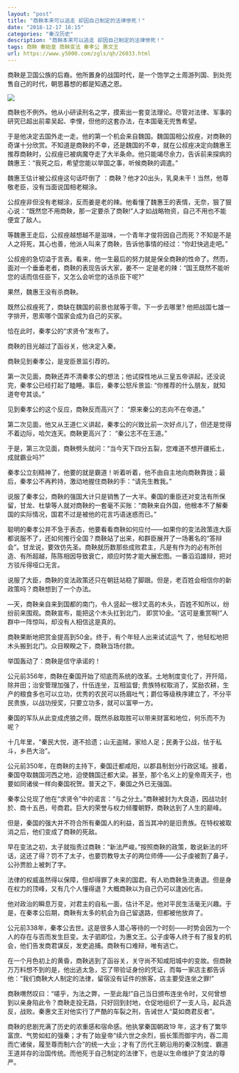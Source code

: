 ```yaml
---
layout: "post"
title: "商鞅本来可以逃走 却因自己制定的法律惨死！"
date: "2018-12-17 16:15"
categories: "秦汉历史"
description: "商鞅本来可以逃走 却因自己制定的法律惨死！"
tags: 商鞅 秦始皇 商鞅变法 秦孝公 惠文王
url: https://www.y5000.com/zgls/qh/26033.html
---
```






商鞅是卫国公族的后裔。他所置身的战国时代，是一个饱学之士周游列国、到处兜售自己的时代，朝思暮想的都是知遇之恩。

![](https://img.y5000.com/uploads/allimg/171018/13-1G01QH15M06.jpg)

商鞅也不例外。他从小研读刑名之学，摸索出一套变法理论。尽管对法律、军事的研究已超出前辈吴起、李悝，但他的这套办法，在本国毫无兜售希望。

于是他决定去国外走一走。他的第一个机会来自魏国。魏国国相公叔痤，对商鞅的奇谋十分欣赏。不知道是商鞅的不幸，还是魏国的不幸，就在公叔痤决定向魏惠王推荐商鞅时，公叔痤已被病魔夺走了大半条命。他只能竭尽余力，告诉前来探病的魏惠王：“我死之后，希望您能以举国之事，听候商鞅的调遣。”

魏惠王估计被公叔痤这句话吓倒了 ：商鞅？他才20出头，乳臭未干！当然，他尊敬老臣，没有当面说国相老糊涂。

公叔痤非但没有老糊涂，反而姜是老的辣。他看懂了魏惠王的表情，无奈，狠了狠心说：“既然您不用商鞅，那一定要杀了商鞅!”人才如战略物资，自己不用也不能便宜了敌人。

等魏惠王走后，公叔痤越想越不是滋味，一个青年才俊将因自己而死？不知是不是人之将死，其心也善，他派人叫来了商鞅，告诉他事情的经过：“你赶快逃走吧。”

公叔痤的急切溢于言表。看来，他一生最后的努力就是保全商鞅的性命了。然而，面对一个垂垂老者，商鞅的表现告诉大家，姜不一
定是老的辣：“国王既然不能听您的话而信任臣下，又怎么会听您的话杀臣下呢?”

果然，魏惠王没有杀商鞅。

既然公叔痤死了，商缺在魏国的前景也就等于零。下一步去哪里? 他把战国七雄一字排开，思索哪个国家会成为自己的买家。

恰在此时，秦孝公的“求贤令”发布了。

商鞅的目光越过了函谷关，他决定入秦。

商鞅见到秦孝公，是宠臣景监引荐的。

第一次见面，商鞅还弄不清秦孝公的想法；他试探性地从三皇五帝讲起，还没说完，秦孝公已经打起了瞌睡。事后，秦孝公怒斥景监:
“你推荐的什么朋友，就知道夸夸其谈。”

见到秦孝公的这个反应，商鞅反而高兴了： “原来秦公的志向不在帝道。”

第二次见面，他又从王道仁义讲起，秦孝公的兴致比前一次好点儿了，但还是觉得不着边际，哈欠连天。商鞅更高兴了： “秦公志不在王道。”

于是，第三次见面，商鞅劈头就问：“当今天下四分五裂，您难道不想开疆拓土，成就霸业吗?”

秦孝公立刻精神了，他要的就是霸道！听着听着，他不由自主地向商鞅靠拢；最后，秦孝公不再矜持，激动地握住商鞅的手：“请先生教我。”

说服了秦孝公，商鞅的强国大计只是销售了一大半。秦国的重臣还对变法有所保留，甘龙、杜挚等人就对商鞅的一套毫不买账：“商鞅来自外国，他根本不了解秦国的实际情况，国君不过是被他的花言巧语迷惑而已。”

聪明的秦孝公并不急于表态，他要看看商鞅如何应付——如果你的变法政策连大臣都说服不了，还如何推行全国？商鞅站了出来，和群臣展开了一场著名的“答辩会”。甘龙说，要效仿先圣。商鞅就历数那些成败君主，凡是有作为的必有所创造、有所超越，陈陈相因导致衰亡，顺应时势才能大展宏图。一番滔滔雄辩，把对方驳斥得哑口无言。

说服了大臣，商鞅的变法政策还只在朝廷站稳了脚跟。但是，老百姓会相信你的新政策吗？商鞅想到了一个办法。

—天，商鞅亲自来到国都的南门，令人竖起一根3丈高的木头，百姓不知所以，纷纷前来围观。商鞅宣布，能把这个木头扛到北门，
即赏10金。“这可是重赏啊!”人群中一阵惊叫，却没有人相信这是真的。

商鞅果断地把赏金提高到50金。终于，有个年轻人出来试试运气 了，他轻松地把木头搬到北门。众目睽睽之下，商鞅当场付款。

举国轰动了：商鞅是信守承诺的！

公元前356年，商鞅在秦国开始了彻底而系统的改革。土地制度变化了，开阡陌，除井田；治安管理加强了，什伍连坐，互相监督;
贵族特权取消了，奖励农耕，生产的粮食多也可以立功，优秀的农民可以扬眉吐气；爵位等级秩序建立了，不分平民贵族，以战功授奖，只要立功多，就可以富甲一方。

秦国的军队从此变成虎狼之师，既然杀敌取胜可以带来财富和地位，何乐而不为呢？

十几年里，“秦民大悦，道不拾遗；山无盗贼，家给人足；民勇于公战，怯于私斗，乡邑大治”。

公元前350年，在商鞅的主持下，秦国迁都咸阳，以郡县制划分行政区域。接着，秦国夺取魏国河西之地，迫使魏国迁都大梁。甚至，那个名义上的皇帝周天子，也要如同诸侯一样向秦国祝贺。普天之下，秦国之外已无强国。

秦孝公兑现了他在“求贤令”中的诺言：“与之分土。”商鞅被封为大良造，因战功封於、商十五邑，号商君。巨大的荣誉与权力倾覆朝野，商鞅达到了人生的巅峰。

但是，秦国的强大并不符合所有秦国人的利益，首当其冲的是旧贵族。在特权被取消之后，他们变成了商鞅的死敌。

早在变法之初，太子就指责过商鞅：“新法严峻。”按照商鞅的政策，敢说新法的坏话，这还了得？罚不了太子，也要罚教导太子的两位师傅——公子虔被割了鼻子，公孙贾脸上被刺了字。

法律的权威虽然得以保障，但却得罪了未来的国君。有人劝商鞅急流勇退。但是身在权力的顶峰，又有几个人懂得退？大概商鞅以为自己仍可以逢凶化吉。

他对政治的瞬息万变，对君主的自私一面，估计不足。他对平民生活毫无兴趣。于是，在秦孝公后期，商鞅有太多的机会为自己留退路，但都被他放弃了。

公元前338年，秦孝公去世。这是很多人潜心等待的一个时刻——时势会因为一个人的存在与否而发生巨变。太子驷即位，为惠文王。公子虔等人终于有了报复的机会，他们告发商君谋反，发吏追捕。商鞅有口难辩，唯有逃亡。

在一个月色初上的黄昏，商鞅逃到了函谷关，关守尚不知咸阳城中的变故。但商鞅万万料想不到的是，他出逃太急，忘了带验证身份的凭证，而每一家店主都告诉他：“我们商鞅大人制定的法律，留宿没有证件的旅客，店主要受连坐之罪!”

商鞅喟然叹曰：“嗟乎，为法之弊，一至此哉!”自己当日颁布连坐令时，又何曾想到以亲身陷此令？商鞅走投无路，只好回到封地，仓促地组织了一支人马，起兵造反，战败。秦惠文王对他实行了严酷的车裂之刑，告诫世人“莫如商君反者”。

商鞅的悲剧充满了历史的浓重感和宿命感。他执掌秦国朝政19
年，这才有了繁华富庶、气势如虹的强秦；才有了始皇帝“续六世之余烈，振长策而御宇内，吞二周而亡诸侯，履至尊而制六合”的统一大业；才有了历代王朝沿用的秦汉制度、霸道王道并存的治国传统。而他死于自己制定的法律下，也是以生命维护了变法的尊严。
